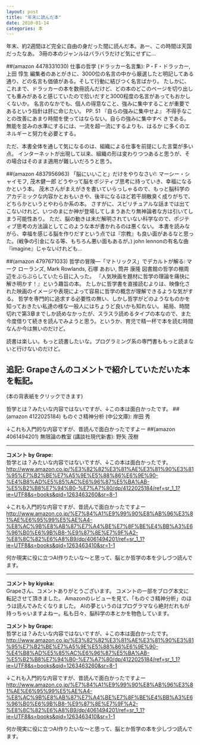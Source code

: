 ```yaml
---
layout: post
title: "年末に読んだ本"
date: 2010-01-14
categories: 本
---
```

年末、約2週間ほど完全に自由の身だった間に読んだ本。あー、この時間は天国だったなあ。
3冊の本のジャンルはバラバラだけど気にせずに...

 ##(amazon 4478331030)  仕事の哲学 (ドラッカー名言集): P・F・ドラッカー, 上田 惇生
編集者のあとがきに、3000位の名言の中から厳選したと明記してある通り、どの名言も価値がある。そして行動に結びつく名言ばかり。
たしかに、これまで、ドラッカーの本を数冊読んだけど、どの本のどこのページを切り出しても重みがあると感じていたので拾いだすと3000程度の名言があってもおかしくないか。
名言のなかでも、個人の得意なこと、強みに集中することが重要であるという指針は肝に命じたい。
 PP. 51
 『自らの強みに集中せよ』
 不得手なことの改善にあまり時間を使ってはならない。自らの強みに集中すべ
 きである。無能を並みの水準にするには、一流を超一流にするよりも、はるか
 に多くのエネルギーと努力を必要とする。

ただ、本書全体を通して気になるのは、組織による仕事を前提にした言葉が多い点。
インターネットが出現して以来、組織の形は変わりつつあると思うが、その場合はそのまま適用が難しいだろうと思う。

 ##(amazon 4837956963)  「脳にいいこと」だけをやりなさい!: マーシー・シャイモフ, 茂木健一郎
どうやって脳をポジティブ思考に持っていき、幸福になるかという本。
茂木さんがまえがきを書いていらっしゃるので、もっと脳科学のアカデミックな内容かとおもいきや、後半になるほど若干胡散臭く成りがちで、どちらかというとやわらか系の本。
さすがに、スピリチュアルな話までは出てこないけれど、いつのまにか神が登場してしまうあたり無神論者な方は引いてしまう可能性あり。
ただ、脳の動きは未だ解明されていない科学なので、ポジティブ思考の方法論としてこのような本が書かれるのは悪くない。
本書を読みながら、幸福を感じる脳を作りだすという点では『宗教』も良い面があるなと思った。(戦争の引金になる等、もちろん悪い面もあるが。)
john lennonの有名な曲『imagine』じゃないけれども...

 ##(amazon 4797671033)  哲学の冒険―「マトリックス」でデカルトが解る: マーク ローランズ, Mark Rowlands, 石塚 あおい, 筒井 康隆
図書館の哲学の棚周辺をぶらぶらしていたら目に入った。
『人気映画を題材に哲学の理論を痛快に解き明かす！』という趣旨の本。
たしかに哲学書を直接読むよりは、映像化された映画のイメージや表現によって容易に哲学の概念が理解できるような気がする。
哲学を専門的に追求する必要性の無い、しかし哲学がどのようなものかを知っておきたい私達の様な一般人にはちょうど良いかも知れない。
結局、時間切れで第3章までしか読めなかったが、スラスラ読めるタイプの本なので、また今度借りて続きを読んでみようと思う。というか、育児で精一杯で本を読む時間なんか今は無いのだけど。

読書は楽しい。もっと読書したいな。プログラミング系の専門書ももっと読まないと行けないのだけど。

## 追記: Grapeさんのコメントで紹介していただいた本を転記。
(本の背表紙をクリックできます)

哲学とは？みたいな内容ではないですが、↓この本は面白かったです。
 ##(amazon 4122025184) ものぐさ精神分析 (中公文庫): 岸田 秀

↓これも入門的な内容ですが、昔読んで面白かったですよー
 ##(amazon 4061494201)  無限論の教室 (講談社現代新書): 野矢 茂樹



---

**コメント by Grape:**  
哲学とは？みたいな内容ではないですが、↓この本は面白かったです。
http://www.amazon.co.jp/%E3%82%82%E3%81%AE%E3%81%90%E3%81%95%E7%B2%BE%E7%A5%9E%E5%88%86%E6%9E%90-%E4%B8%AD%E5%85%AC%E6%96%87%E5%BA%AB-%E5%B2%B8%E7%94%B0-%E7%A7%80/dp/4122025184/ref=sr_1_1?ie=UTF8&s=books&qid=1263463260&sr=8-1

↓これも入門的な内容ですが、昔読んで面白かったですよー
http://www.amazon.co.jp/%E7%84%A1%E9%99%90%E8%AB%96%E3%81%AE%E6%95%99%E5%AE%A4-%E8%AC%9B%E8%AB%87%E7%A4%BE%E7%8F%BE%E4%BB%A3%E6%96%B0%E6%9B%B8-%E9%87%8E%E7%9F%A2-%E8%8C%82%E6%A8%B9/dp/4061494201/ref=sr_1_1?ie=UTF8&s=books&qid=1263463410&sr=1-1

何か現実に役に立つAI作りたいな～と思って、脳とか哲学の本を少しづつ読んでます。



---

**コメント by kiyoka:**  
Grapeさん、コメントありがとうございます。
コメントの一部をブログ本文に転記させて頂きました。
Amazonのレビューを見て、「ものぐさ精神分析」のほうは読んでみたくなりました。
AIの夢というのはプログラマなら絶対だれもが持っちゃいますよねー。私も日々、脳科学の本とかを物色しています。

**コメント by Grape:**  
哲学とは？みたいな内容ではないですが、↓この本は面白かったです。
http://www.amazon.co.jp/%E3%82%82%E3%81%AE%E3%81%90%E3%81%95%E7%B2%BE%E7%A5%9E%E5%88%86%E6%9E%90-%E4%B8%AD%E5%85%AC%E6%96%87%E5%BA%AB-%E5%B2%B8%E7%94%B0-%E7%A7%80/dp/4122025184/ref=sr_1_1?ie=UTF8&s=books&qid=1263463260&sr=8-1

↓これも入門的な内容ですが、昔読んで面白かったですよー
http://www.amazon.co.jp/%E7%84%A1%E9%99%90%E8%AB%96%E3%81%AE%E6%95%99%E5%AE%A4-%E8%AC%9B%E8%AB%87%E7%A4%BE%E7%8F%BE%E4%BB%A3%E6%96%B0%E6%9B%B8-%E9%87%8E%E7%9F%A2-%E8%8C%82%E6%A8%B9/dp/4061494201/ref=sr_1_1?ie=UTF8&s=books&qid=1263463410&sr=1-1

何か現実に役に立つAI作りたいな～と思って、脳とか哲学の本を少しづつ読んでます。

